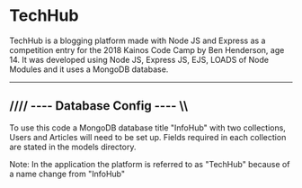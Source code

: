 # TechHub
TechHub is a blogging platform made with Node JS and Express as a competition entry for the 2018 Kainos Code Camp by Ben Henderson, age 14. 
It was developed using Node JS, Express JS, EJS, LOADS of Node Modules and it uses a MongoDB database. 

---------------------------------------
  //// ---- Database Config ---- \\\\   
---------------------------------------
To use this code a MongoDB database title "InfoHub" with two collections, Users and Articles will need to be set up. Fields required in
each collection are stated in the models directory. 

Note: In the application the platform is referred to as "TechHub" because of a name change from "InfoHub"
